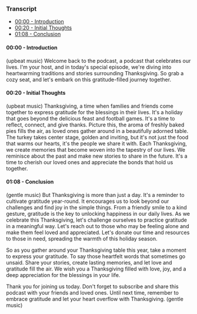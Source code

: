 ### Transcript

- [00:00 - Introduction](#00:00---introduction)
- [00:20 - Initial Thoughts](#00:20---initial-thoughts)
- [01:08 - Conclusion](#01:08---conclusion)

#### 00:00 - Introduction
(upbeat music) 
Welcome back to the podcast, a podcast that celebrates our lives. I'm your host, and in today's special episode, we're diving into heartwarming traditions and stories surrounding Thanksgiving. So grab a cozy seat, and let's embark on this gratitude-filled journey together. 

#### 00:20 - Initial Thoughts
(upbeat music)
Thanksgiving, a time when families and friends come together to express gratitude for the blessings in their lives. It's a holiday that goes beyond the delicious feast and football games. It's a time to reflect, connect, and give thanks. Picture this, the aroma of freshly baked pies fills the air, as loved ones gather around in a beautifully adorned table. The turkey takes center stage, golden and inviting, but it's not just the food that warms our hearts, it's the people we share it with. Each Thanksgiving, we create memories that become woven into the tapestry of our lives. We reminisce about the past and make new stories to share in the future. It's a time to cherish our loved ones and appreciate the bonds that hold us together.

#### 01:08 - Conclusion
(gentle music)
But Thanksgiving is more than just a day. It's a reminder to cultivate gratitude year-round. It encourages us to look beyond our challenges and find joy in the simple things. From a friendly smile to a kind gesture, gratitude is the key to unlocking happiness in our daily lives. As we celebrate this Thanksgiving, let's challenge ourselves to practice gratitude in a meaningful way. Let's reach out to those who may be feeling alone and make them feel loved and appreciated. Let's donate our time and resources to those in need, spreading the warmth of this holiday season.

So as you gather around your Thanksgiving table this year, take a moment to express your gratitude. To say those heartfelt words that sometimes go unsaid. Share your stories, create lasting memories, and let love and gratitude fill the air. We wish you a Thanksgiving filled with love, joy, and a deep appreciation for the blessings in your life.

Thank you for joining us today. Don't forget to subscribe and share this podcast with your friends and loved ones. Until next time, remember to embrace gratitude and let your heart overflow with Thanksgiving. 
(gentle music)
